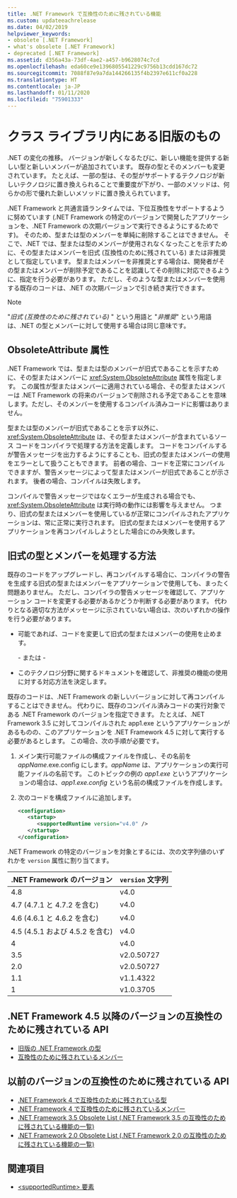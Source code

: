 ```yaml
---
title: .NET Framework で互換性のために残されている機能
ms.custom: updateeachrelease
ms.date: 04/02/2019
helpviewer_keywords:
- obsolete [.NET Framework]
- what's obsolete [.NET Framework]
- deprecated [.NET Framework]
ms.assetid: d356a43a-73df-4ae2-a457-b9628074c7cd
ms.openlocfilehash: eda60ce9e1396805541229c9756b13cdd167dc72
ms.sourcegitcommit: 7088f87e9a7da144266135f4b2397e611cf0a228
ms.translationtype: HT
ms.contentlocale: ja-JP
ms.lasthandoff: 01/11/2020
ms.locfileid: "75901333"
---
```

# <a name="whats-obsolete-in-the-net-framework-class-library"></a>クラス ライブラリ内にある旧版のもの

.NET の変化の推移。 バージョンが新しくなるたびに、新しい機能を提供する新しい型と新しいメンバーが追加されています。 既存の型とそのメンバーも変更されています。 たとえば、一部の型は、その型がサポートするテクノロジが新しいテクノロジに置き換えられることで重要度が下がり、一部のメソッドは、何らかの形で優れた新しいメソッドに置き換えられています。

.NET Framework と共通言語ランタイムでは、下位互換性をサポートするように努めています (.NET Framework の特定のバージョンで開発したアプリケーションを、.NET Framework の次期バージョンで実行できるようにするためです)。 そのため、型または型のメンバーを単純に削除することはできません。 そこで、.NET では、型または型のメンバーが使用されなくなったことを示すために、その型またはメンバーを旧式 (互換性のために残されている) または非推奨として指定しています。 型またはメンバーを非推奨とする場合は、開発者がその型またはメンバーが削除予定であることを認識してその削除に対応できるように、指定を行う必要があります。 ただし、そのような型またはメンバーを使用する既存のコードは、.NET の次期バージョンで引き続き実行できます。

> [!NOTE]
> "*旧式 (互換性のために残されている)* " という用語と "*非推奨*" という用語は、.NET の型とメンバーに対して使用する場合は同じ意味です。

## <a name="the-obsoleteattribute-attribute"></a>ObsoleteAttribute 属性

.NET Framework では、型または型のメンバーが旧式であることを示すために、その型またはメンバーに <xref:System.ObsoleteAttribute> 属性を指定します。 この属性が型またはメンバーに適用されている場合、その型またはメンバーは .NET Framework の将来のバージョンで削除される予定であることを意味します。ただし、そのメンバーを使用するコンパイル済みコードに影響はありません。

型または型のメンバーが旧式であることを示す以外に、<xref:System.ObsoleteAttribute> は、その型またはメンバーが含まれているソース コードをコンパイラで処理する方法を定義します。 コードをコンパイルするが警告メッセージを出力するようにすることも、旧式の型またはメンバーの使用をエラーとして扱うこともできます。 前者の場合、コードを正常にコンパイルできますが、警告メッセージによって型またはメンバーが旧式であることが示されます。 後者の場合、コンパイルは失敗します。

コンパイルで警告メッセージではなくエラーが生成される場合でも、<xref:System.ObsoleteAttribute> は実行時の動作には影響を与えません。 つまり、旧式の型またはメンバーを使用しているが正常にコンパイルされたアプリケーションは、常に正常に実行されます。 旧式の型またはメンバーを使用するアプリケーションを再コンパイルしようとした場合にのみ失敗します。

## <a name="how-to-handle-obsolete-types-and-members"></a>旧式の型とメンバーを処理する方法

既存のコードをアップグレードし、再コンパイルする場合に、コンパイラの警告を生成する旧式の型またはメンバーをアプリケーションで使用しても、まったく問題ありません。 ただし、コンパイラの警告メッセージを確認して、アプリケーション コードを変更する必要があるかどうか判断する必要があります。 代わりとなる適切な方法がメッセージに示されていない場合は、次のいずれかの操作を行う必要があります。

- 可能であれば、コードを変更して旧式の型またはメンバーの使用を止めます。

     \- または -

- このテクノロジ分野に関するドキュメントを確認して、非推奨の機能の使用に対する対応方法を決定します。

既存のコードは、.NET Framework の新しいバージョンに対して再コンパイルすることはできません。 代わりに、既存のコンパイル済みコードの実行対象である .NET Framework のバージョンを指定できます。 たとえば、.NET Framework 3.5 に対してコンパイルされた app1.exe というアプリケーションがあるものの、このアプリケーションを .NET Framework 4.5 に対して実行する必要があるとします。 この場合、次の手順が必要です。

1. メイン実行可能ファイルの構成ファイルを作成し、その名前を *appName*.exe.config にします。*appName* は、アプリケーションの実行可能ファイルの名前です。 このトピックの例の *app1.exe* というアプリケーションの場合は、*app1.exe.config* という名前の構成ファイルを作成します。

2. 次のコードを構成ファイルに追加します。

    ```xml
    <configuration>
       <startup> 
          <supportedRuntime version="v4.0" />
       </startup>
    </configuration>
    ```

.NET Framework の特定のバージョンを対象とするには、次の文字列値のいずれかを `version` 属性に割り当てます。

|.NET Framework のバージョン|`version` 文字列|
|-|-|
|4.8|v4.0|
|4.7 (4.7.1 と 4.7.2 を含む)|v4.0|
|4.6 (4.6.1 と 4.6.2 を含む)|v4.0|
|4.5 (4.5.1 および 4.5.2 を含む)|v4.0|
|4|v4.0|
|3.5|v2.0.50727|
|2.0|v2.0.50727|
|1.1|v1.1.4322|
|1|v1.0.3705|

## <a name="obsolete-apis-for-net-framework-45-and-later-versions"></a>.NET Framework 4.5 以降のバージョンの互換性のために残されている API

- [旧版の .NET Framework の型](obsolete-types.md)
- [互換性のために残されているメンバー](obsolete-members.md)

## <a name="obsolete-apis-for-previous-versions"></a>以前のバージョンの互換性のために残されている API

- [.NET Framework 4 で互換性のために残されている型](https://docs.microsoft.com/previous-versions/dotnet/netframework-4.0/ee461503(v=vs.100))
- [.NET Framework 4 で互換性のために残されているメンバー](https://docs.microsoft.com/previous-versions/dotnet/netframework-4.0/ee471421(v=vs.100))
- [.NET Framework 3.5 Obsolete List (.NET Framework 3.5 の互換性のために残されている機能の一覧)](https://docs.microsoft.com/previous-versions/cc835481(v=msdn.10))
- [.NET Framework 2.0 Obsolete List (.NET Framework 2.0 の互換性のために残されている機能の一覧)](https://docs.microsoft.com/previous-versions/aa497286(v=msdn.10))

## <a name="see-also"></a>関連項目

- [\<supportedRuntime> 要素](../configure-apps/file-schema/startup/supportedruntime-element.md)

